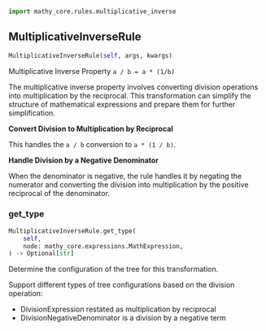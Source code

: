 ```python

import mathy_core.rules.multiplicative_inverse
```

## MultiplicativeInverseRule
```python
MultiplicativeInverseRule(self, args, kwargs)
```
Multiplicative Inverse Property
`a / b = a * (1/b)`

The multiplicative inverse property involves converting division operations
into multiplication by the reciprocal. This transformation can simplify the
structure of mathematical expressions and prepare them for further simplification.

**Convert Division to Multiplication by Reciprocal**

This handles the `a / b` conversion to `a * (1 / b)`.

**Handle Division by a Negative Denominator**

When the denominator is negative, the rule handles it by negating the
numerator and converting the division into multiplication by the positive
reciprocal of the denominator.

### get_type
```python
MultiplicativeInverseRule.get_type(
    self, 
    node: mathy_core.expressions.MathExpression, 
) -> Optional[str]
```
Determine the configuration of the tree for this transformation.

Support different types of tree configurations based on the division operation:
- DivisionExpression restated as multiplication by reciprocal
- DivisionNegativeDenominator is a division by a negative term
